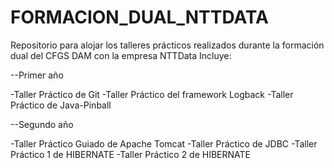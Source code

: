 # FORMACION_DUAL_NTTDATA
Repositorio para alojar los talleres prácticos realizados durante la formación dual del CFGS DAM con la empresa NTTData
Incluye:

--Primer año

-Taller Práctico de Git
-Taller Práctico del framework Logback
-Taller Práctico de Java-Pinball 

--Segundo año

-Taller Práctico Guiado de Apache Tomcat
-Taller Práctico de JDBC
-Taller Práctico 1 de HIBERNATE
-Taller Práctico 2 de HIBERNATE
